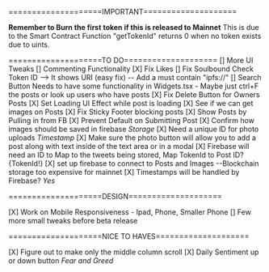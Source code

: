 ====================IMPORTANT====================

**Remember to Burn the first token if this is released to Mainnet**
This is due to the Smart Contract Function "getTokenId" returns 0 when no token exists due to uints.

====================TO DO====================
[] More UI Tweaks
[] Commenting Functionality
[X] Fix Likes
[] Fix Soulbound Check Token ID --> It shows URI (easy fix) -- Add a must contain "ipfs://"
[] Search Button Needs to have some functionality in Widgets.tsx
    - Maybe just ctrl+F the posts or look up users who have posts
[X] Fix Delete Button for Owners Posts 
[X] Set Loading UI Effect while post is loading
[X] See if we can get images on Posts
[X] Fix Sticky Footer blocking posts
[X] Show Posts by Pulling in from FB
[X] Prevent Default on Submitting Post
[X] Confirm how images should be saved in firebase *Storage*
[X] Need a unique ID for photo uploads *Timestamp*
[X] Make sure the photo button will allow you to add a post along with text inside of the text area or in a modal
[X] Firebase will need an ID to Map to the tweets being stored, Map TokenId to Post ID? {TokenId!}
[X] set up firebase to connect to Posts and Images --Blockchain storage too expensive for mainnet
[X] Timestamps will be handled by Firebase? *Yes*

====================DESIGN====================

[X] Work on Mobile Responsiveness - Ipad, Phone, Smaller Phone
[] Few more small tweaks before beta release

====================NICE TO HAVES====================

[X] Figure out to make only the middle column scroll
[X] Daily Sentiment up or down button *Fear and Greed*


